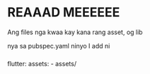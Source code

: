 # REAAAD MEEEEEE

Ang files nga kwaa kay kana rang asset, og lib

nya sa pubspec.yaml ninyo
I add ni
###
flutter:
  assets:
    - assets/
###
